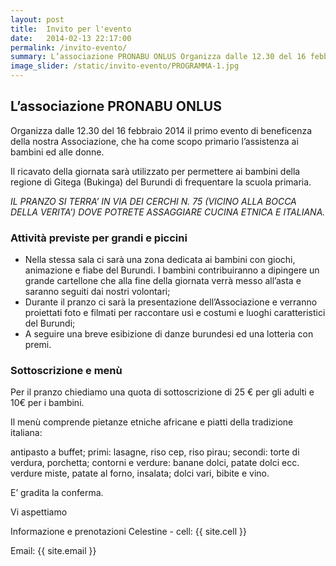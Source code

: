 ```yaml
---
layout: post
title:  Invito per l'evento
date:   2014-02-13 22:17:00
permalink: /invito-evento/
summary: L’associazione PRONABU ONLUS Organizza dalle 12.30 del 16 febbraio 2014 il primo evento di beneficenza della nostra Associazione, che ha come scopo primario l’assistenza ai bambini ed alle donne.
image_slider: /static/invito-evento/PROGRAMMA-1.jpg
---
```



## L’associazione PRONABU ONLUS

Organizza dalle 12.30 del 16 febbraio 2014 il primo evento di beneficenza della nostra Associazione, che ha come scopo primario l’assistenza ai bambini ed alle donne.

Il ricavato della giornata sarà utilizzato per permettere ai bambini della regione di Gitega (Bukinga) del Burundi di frequentare la scuola primaria.

_IL PRANZO SI TERRA’ IN VIA DEI  CERCHI N. 75 (VICINO ALLA BOCCA DELLA VERITA’) DOVE POTRETE ASSAGGIARE CUCINA ETNICA E ITALIANA._



### Attività previste per grandi e piccini

 

+ Nella stessa sala ci sarà una zona dedicata ai bambini con giochi, animazione e fiabe del Burundi. I bambini contribuiranno a dipingere un grande cartellone che alla fine della giornata verrà messo all’asta e saranno seguiti dai nostri volontari;
+ Durante il pranzo ci sarà la presentazione dell’Associazione e verranno proiettati foto e filmati per raccontare usi e costumi e luoghi caratteristici del Burundi;
+ A seguire una breve esibizione di danze burundesi ed una lotteria con premi.

### Sottoscrizione e menù

Per il pranzo chiediamo una quota di sottoscrizione di 25 € per gli adulti e 10€ per i bambini.



Il menù comprende pietanze etniche africane e piatti della tradizione italiana:

antipasto a buffet; primi: lasagne, riso cep, riso pirau; secondi: torte di verdura, porchetta; contorni e verdure: banane dolci, patate dolci ecc. verdure miste, patate al forno, insalata; dolci vari, bibite e vino.



E’ gradita la conferma.



Vi aspettiamo



Informazione e prenotazioni Celestine - cell: {{ site.cell }}



Email: {{ site.email }}
